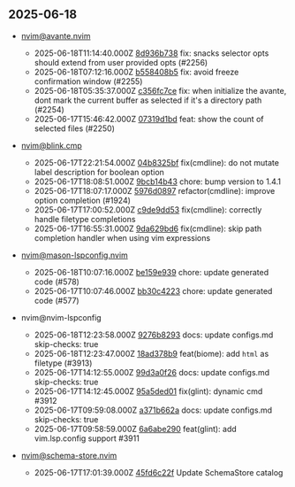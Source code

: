 ## 2025-06-18

* nvim@avante.nvim
  - 2025-06-18T11:14:40.000Z [8d936b738](https://github.com/yetone/avante.nvim/commit/8d936b738e19155717af6930f2bbd55d69fe89d3) fix: snacks selector opts should extend from user provided opts (#2256)
  - 2025-06-18T07:12:16.000Z [b558408b5](https://github.com/yetone/avante.nvim/commit/b558408b5bbe1d1080e62ffb2c5e61fd4e541c73) fix: avoid freeze confirmation window (#2255)
  - 2025-06-18T05:35:37.000Z [c356fc7ce](https://github.com/yetone/avante.nvim/commit/c356fc7ce16c3a3c1e09a8b890e589d7a0e7007a) fix: when initialize the avante, dont mark the current buffer as selected if it's a directory path (#2254)
  - 2025-06-17T15:46:42.000Z [07319d1bd](https://github.com/yetone/avante.nvim/commit/07319d1bd61e4d7a58d99e2120128e63d8610e0e) feat: show the count of selected files (#2250)

* nvim@blink.cmp
  - 2025-06-17T22:21:54.000Z [04b8325bf](https://github.com/Saghen/blink.cmp/commit/04b8325bfa97f99eb3aedde53c77af663746ceb5) fix(cmdline): do not mutate label description for boolean option
  - 2025-06-17T18:08:51.000Z [9bcb14b43](https://github.com/Saghen/blink.cmp/commit/9bcb14b43852a6f2bfd5ac9ef29cb5cf09b1b39b) chore: bump version to 1.4.1
  - 2025-06-17T18:07:17.000Z [5976d0897](https://github.com/Saghen/blink.cmp/commit/5976d0897be32247e83e6ebd92ee8094c3a02e54) refactor(cmdline): improve option completion (#1924)
  - 2025-06-17T17:00:52.000Z [c9de9dd53](https://github.com/Saghen/blink.cmp/commit/c9de9dd53ec5817138e08c746b9a7a8db403ca24) fix(cmdline): correctly handle filetype completions
  - 2025-06-17T16:55:31.000Z [9da629bd6](https://github.com/Saghen/blink.cmp/commit/9da629bd69f79f9c0a79fb38eaad4c86e2527cdc) fix(cmdline): skip path completion handler when using vim expressions

* nvim@mason-lspconfig.nvim
  - 2025-06-18T10:07:16.000Z [be159e939](https://github.com/mason-org/mason-lspconfig.nvim/commit/be159e939543777bbfe9e1fe5389984c4570afce) chore: update generated code (#578)
  - 2025-06-17T10:07:46.000Z [bb30c4223](https://github.com/mason-org/mason-lspconfig.nvim/commit/bb30c422329e86fcaa4e4920181f6715d634e516) chore: update generated code (#577)

* nvim@nvim-lspconfig
  - 2025-06-18T12:23:58.000Z [9276b8293](https://github.com/neovim/nvim-lspconfig/commit/9276b82935bf6b951d08c864eb5ac3f85d6b743b) docs: update configs.md skip-checks: true
  - 2025-06-18T12:23:47.000Z [18ad378b9](https://github.com/neovim/nvim-lspconfig/commit/18ad378b95842206e0cc53ed45994f1ac0666f24) feat(biome): add `html` as filetype (#3913)
  - 2025-06-17T14:12:55.000Z [99d3a0f26](https://github.com/neovim/nvim-lspconfig/commit/99d3a0f26bfe402f45257c1398287aef252cbe2d) docs: update configs.md skip-checks: true
  - 2025-06-17T14:12:45.000Z [95a5ded01](https://github.com/neovim/nvim-lspconfig/commit/95a5ded01e67deb6670f0ac5a0fa143dc392e9da) fix(glint): dynamic cmd #3912
  - 2025-06-17T09:59:08.000Z [a371b662a](https://github.com/neovim/nvim-lspconfig/commit/a371b662a4a8bc56e8a994531fcc280f30260048) docs: update configs.md skip-checks: true
  - 2025-06-17T09:58:59.000Z [6a6abe290](https://github.com/neovim/nvim-lspconfig/commit/6a6abe290edc4a35c83fc10f54a28acd3e7bdd1c) feat(glint): add vim.lsp.config support #3911

* nvim@schema-store.nvim
  - 2025-06-17T17:01:39.000Z [45fd6c22f](https://github.com/b0o/SchemaStore.nvim/commit/45fd6c22f30487586c771072dc8c5230931e4c7b) Update SchemaStore catalog